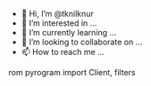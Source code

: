 - 👋 Hi, I’m @tknilknur
- 👀 I’m interested in ...
- 🌱 I’m currently learning ...
- 💞️ I’m looking to collaborate on ...
- 📫 How to reach me ...

<!---
tknilknur/tknilknur is a ✨ special ✨ repository because its `README.md` (this file) appears on your GitHub profile.
You can click the Preview link to take a look at your changes.
--->rom pyrogram import Client, filters

